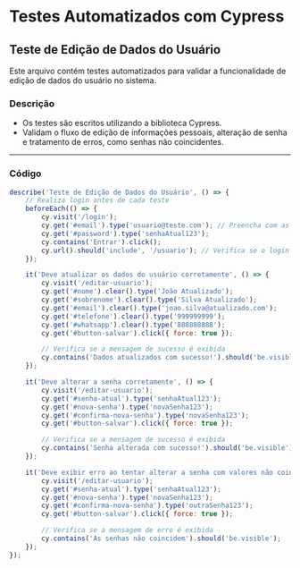 # Testes Automatizados com Cypress

## Teste de Edição de Dados do Usuário

Este arquivo contém testes automatizados para validar a funcionalidade de edição de dados do usuário no sistema.

### **Descrição**
- Os testes são escritos utilizando a biblioteca Cypress.
- Validam o fluxo de edição de informações pessoais, alteração de senha e tratamento de erros, como senhas não coincidentes.

---

### **Código**

```javascript
describe('Teste de Edição de Dados do Usuário', () => {
    // Realiza login antes de cada teste
    beforeEach(() => {
        cy.visit('/login');
        cy.get('#email').type('usuario@teste.com'); // Preencha com as credenciais válidas
        cy.get('#password').type('senhaAtual123');
        cy.contains('Entrar').click();
        cy.url().should('include', '/usuario'); // Verifica se o login foi bem-sucedido
    });

    it('Deve atualizar os dados do usuário corretamente', () => {
        cy.visit('/editar-usuario');
        cy.get('#nome').clear().type('João Atualizado');
        cy.get('#sobrenome').clear().type('Silva Atualizado');
        cy.get('#email').clear().type('joao.silva@atualizado.com');
        cy.get('#telefone').clear().type('999999999');
        cy.get('#whatsapp').clear().type('888888888');
        cy.get('#button-salvar').click({ force: true });

        // Verifica se a mensagem de sucesso é exibida
        cy.contains('Dados atualizados com sucesso!').should('be.visible');
    });

    it('Deve alterar a senha corretamente', () => {
        cy.visit('/editar-usuario');
        cy.get('#senha-atual').type('senhaAtual123');
        cy.get('#nova-senha').type('novaSenha123');
        cy.get('#confirma-nova-senha').type('novaSenha123');
        cy.get('#button-salvar').click({ force: true });

        // Verifica se a mensagem de sucesso é exibida
        cy.contains('Senha alterada com sucesso!').should('be.visible');
    });

    it('Deve exibir erro ao tentar alterar a senha com valores não coincidentes', () => {
        cy.visit('/editar-usuario');
        cy.get('#senha-atual').type('senhaAtual123');
        cy.get('#nova-senha').type('novaSenha123');
        cy.get('#confirma-nova-senha').type('outraSenha123');
        cy.get('#button-salvar').click({ force: true });

        // Verifica se a mensagem de erro é exibida
        cy.contains('As senhas não coincidem').should('be.visible');
    });
});

